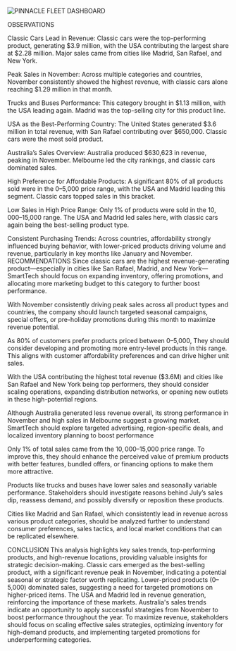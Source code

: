 ![PINNACLE FLEET DASHBOARD](https://github.com/user-attachments/assets/aa8a7bda-9df2-4794-803c-37fea6d92779)

OBSERVATIONS

Classic Cars Lead in Revenue: Classic cars were the top-performing product, generating $3.9 million, with the USA contributing the largest share at $2.28 million. Major sales came from cities like Madrid, San Rafael, and New York.

Peak Sales in November: Across multiple categories and countries, November consistently showed the highest revenue, with classic cars alone reaching $1.29 million in that month.

Trucks and Buses Performance: This category brought in $1.13 million, with the USA leading again. Madrid was the top-selling city for this product line.

USA as the Best-Performing Country: The United States generated $3.6 million in total revenue, with San Rafael contributing over $650,000. Classic cars were the most sold product.

Australia’s Sales Overview: Australia produced $630,623 in revenue, peaking in November. Melbourne led the city rankings, and classic cars dominated sales.

High Preference for Affordable Products: A significant 80% of all products sold were in the $0–$5,000 price range, with the USA and Madrid leading this segment. Classic cars topped sales in this bracket.

Low Sales in High Price Range: Only 1% of products were sold in the $10,000–$15,000 range. The USA and Madrid led sales here, with classic cars again being the best-selling product type.

Consistent Purchasing Trends: Across countries, affordability strongly influenced buying behavior, with lower-priced products driving volume and revenue, particularly in key months like January and November.
RECOMMENDATIONS
Since classic cars are the highest revenue-generating product—especially in cities like San Rafael, Madrid, and New York—SmartTech should focus on expanding inventory, offering promotions, and allocating more marketing budget to this category to further boost performance.

With November consistently driving peak sales across all product types and countries, the company should launch targeted seasonal campaigns, special offers, or pre-holiday promotions during this month to maximize revenue potential.

As 80% of customers prefer products priced between $0–$5,000, They should consider developing and promoting more entry-level products in this range. This aligns with customer affordability preferences and can drive higher unit sales.

With the USA contributing the highest total revenue ($3.6M) and cities like San Rafael and New York being top performers, they should consider scaling operations, expanding distribution networks, or opening new outlets in these high-potential regions.

Although Australia generated less revenue overall, its strong performance in November and high sales in Melbourne suggest a growing market. SmartTech should explore targeted advertising, region-specific deals, and localized inventory planning to boost performance

Only 1% of total sales came from the $10,000–$15,000 price range. To improve this, they should enhance the perceived value of premium products with better features, bundled offers, or financing options to make them more attractive.

Products like trucks and buses have lower sales and seasonally variable performance. Stakeholders should investigate reasons behind July’s sales dip, reassess demand, and possibly diversify or reposition these products.

Cities like Madrid and San Rafael, which consistently lead in revenue across various product categories, should be analyzed further to understand consumer preferences, sales tactics, and local market conditions that can be replicated elsewhere.

CONCLUSION
This analysis highlights key sales trends, top-performing products, and high-revenue locations, providing valuable insights for strategic decision-making. Classic cars emerged as the best-selling product, with a significant revenue peak in November, indicating a potential seasonal or strategic factor worth replicating. Lower-priced products ($0–$5,000) dominated sales, suggesting a need for targeted promotions on higher-priced items. The USA and Madrid led in revenue generation, reinforcing the importance of these markets. Australia's sales trends indicate an opportunity to apply successful strategies from November to boost performance throughout the year. To maximize revenue, stakeholders should focus on scaling effective sales strategies, optimizing inventory for high-demand products, and implementing targeted promotions for underperforming categories.

